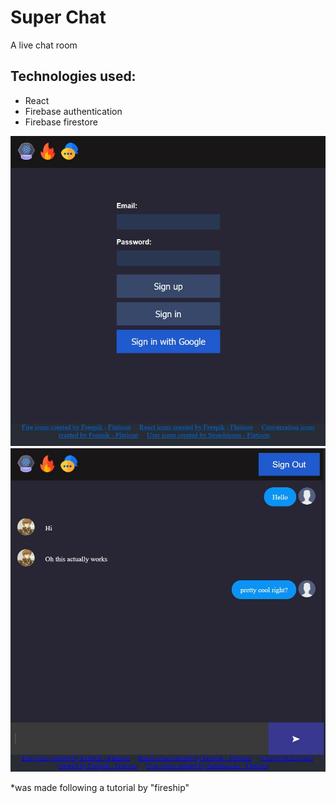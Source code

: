 # Super Chat

A live chat room

## Technologies used:

- React
- Firebase authentication
- Firebase firestore

![screenshot](/screen_shots/super-chat-2.jpg)
![screenshot](/screen_shots/super-chat-1.jpg)

*was made following a tutorial by "fireship"